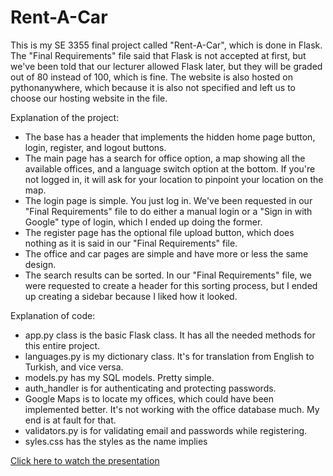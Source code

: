 # Rent-A-Car

This is my SE 3355 final project called "Rent-A-Car", which is done in Flask. The "Final Requirements" file said that Flask is not accepted at first, but we've been told that our lecturer allowed Flask later, but they will be graded out of 80 instead of 100, which is fine. The website is also hosted on pythonanywhere, which because it is also not specified and left us to choose our hosting website in the file.

Explanation of the project:
- The base has a header that implements the hidden home page button, login, register, and logout buttons.
- The main page has a search for office option, a map showing all the available offices, and a language switch option at the bottom. If you're not logged in, it will ask for your location to pinpoint your location on the map.
- The login page is simple. You just log in. We've been requested in our "Final Requirements" file to do either a manual login or a "Sign in with Google" type of login, which I ended up doing the former.
- The register page has the optional file upload button, which does nothing as it is said in our "Final Requirements" file.
- The office and car pages are simple and have more or less the same design.
- The search results can be sorted. In our "Final Requirements" file, we were requested to create a header for this sorting process, but I ended up creating a sidebar because I liked how it looked.

Explanation of code:
- app.py class is the basic Flask class. It has all the needed methods for this entire project.
- languages.py is my dictionary class. It's for translation from English to Turkish, and vice versa.
- models.py has my SQL models. Pretty simple.
- auth_handler is for authenticating and protecting passwords.
- Google Maps is to locate my offices, which could have been implemented better. It's not working with the office database much. My end is at fault for that.
- validators.py is for validating email and passwords while registering.
- syles.css has the styles as the name implies


[Click here to watch the presentation](https://drive.google.com/file/d/1f6aS1tSrqPvtj9JpfprxS4p4IhiY87jC/view?usp=drive_link)

